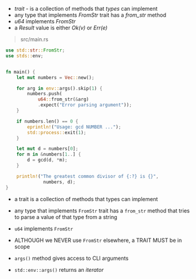
* *trait* - is a collection of methods that *types* can implement
* any type that implements *FromStr* trait has a *from_str* method
* *u64* implements *FromStr*
* a *Result* value is either *Ok(v)* or *Err(e)*

> src/main.rs
```rust
use std::str::FromStr;
use stds::env;


fn main() {
	let mut numbers = Vec::new();

	for arg in env::args().skip(1) {
		numbers.push(
			u64::from_str(&arg)
			.expect("Error parsing argument"));
	}

	if numbers.len() == 0 {
		eprintln!("Usage: gcd NUMBER ...");
		std::process::exit(1);
	}

	let mut d = numbers[0];
	for m in &numbers[1..] {
		d = gcd(d, *m);
	}

	println!("The greatest common divisor of {:?} is {}",
			  numbers, d);
}
```


* a trait is a collection of methods that types can implement
* any type that implements `FromStr` trait has a `from_str` method that tries to parse a value of that type from a string
* `u64` implements `FromStr`
* ALTHOUGH we NEVER  use `FromStr` elsewhere, a TRAIT MUST be in scope


* `args()` method gives access to CLI arguments
* `std::env::args()` returns an *iterator*


